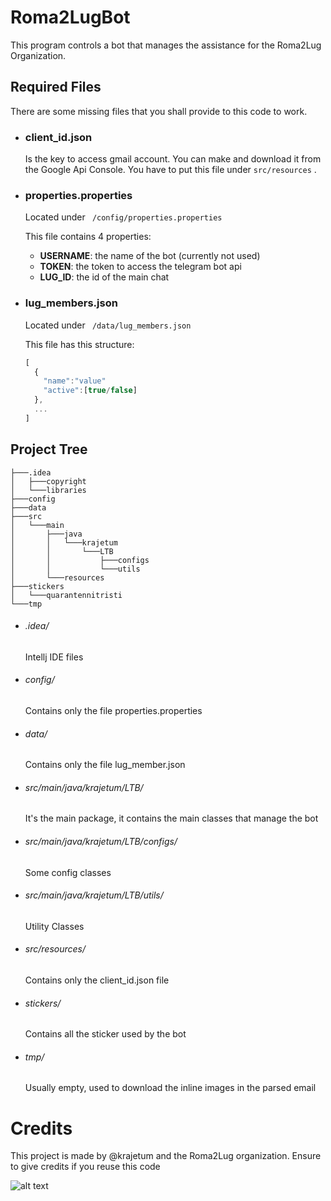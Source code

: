# **Roma2LugBot**
This program controls a bot that manages the assistance for the Roma2Lug Organization.

## Required Files
There are some missing files that you shall provide to this code to work.

- ### client_id.json
  Is the key to access gmail account.
  You can make and download it from the Google Api Console.
  You have to put this file under ``` src/resources ``` .
  
- ### properties.properties 

  Located under ``` /config/properties.properties``` 

  This file contains 4 properties:
    - **USERNAME**: the name of the bot (currently not used)
    - **TOKEN**: the token to access the telegram bot api
    - **LUG_ID**: the id of the main chat
    
- ### lug_members.json
  
  Located under ``` /data/lug_members.json``` 

  This file has this structure:
    ```javascript
    [
      {
        "name":"value"
        "active":[true/false]
      },
      ...
    ]
    ``` 
    
## Project Tree

```
├───.idea
│   ├───copyright
│   └───libraries
├───config
├───data
├───src
│   └───main
│       ├───java
│       │   └───krajetum
│       │       └───LTB
│       │           ├───configs
│       │           └───utils
│       └───resources
├───stickers
│   └───quarantennitristi
└───tmp
```

- ###### .idea/ 

  Intellj IDE files
  
- ###### config/
  
  Contains only the file properties.properties
  
- ###### data/ 
  
  Contains only the file lug_member.json

- ###### src/main/java/krajetum/LTB/
  
  It's the main package, it contains the main classes that manage the bot
  
- ###### src/main/java/krajetum/LTB/configs/
  
  Some config classes
  
- ###### src/main/java/krajetum/LTB/utils/
  
  Utility Classes

- ###### src/resources/
  
  Contains only the client_id.json file
  
- ###### stickers/
  
  Contains all the sticker used by the bot
  
- ###### tmp/

  Usually empty, used to download the inline images in the parsed email

# **Credits**
This project is made by @krajetum and the Roma2Lug organization.
Ensure to give credits if you reuse this code

![alt text](http://www.lffl.org/wp-content/uploads/2016/06/open-source-software.jpg "Opensource")
